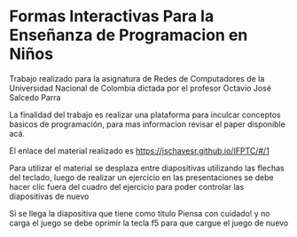 # Formas Interactivas Para la Enseñanza de Programacion en Niños

Trabajo realizado para la asignatura de Redes de Computadores de la Universidad Nacional de Colombia dictada por el profesor Octavio José Salcedo Parra

La finalidad del trabajo es realizar una plataforma para inculcar conceptos basicos de programación, para mas informacion revisar el paper disponible acá.

El enlace del material realizado es https://jschavesr.github.io/IFPTC/#/1

Para utilizar el material se desplaza entre diapositivas utilizando las flechas del teclado, luego de realizar un ejercicio en las presentaciones se debe hacer clic fuera del cuadro del ejercicio para poder controlar las diapositivas de nuevo

Si se llega la diapositiva que tiene como titulo Piensa con cuidado! y no carga el juego se debe oprimir la tecla f5 para que cargue el juego de nuevo
